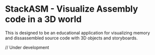 # StackASM - Visualize Assembly code in a 3D world

This is designed to be an educational application for visualizing memory and dissassembled source code with 3D objects and storyboards.

// Under development 
